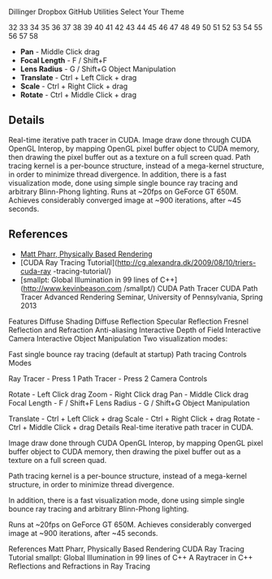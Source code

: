 Dillinger
Dropbox 
GitHub 
Utilities 
Select Your Theme 

32
33
34
35
36
37
38
39
40
41
42
43
44
45
46
47
48
49
50
51
52
53
54
55
56
57
58
- **Pan** - Middle Click drag
- **Focal Length** - F / Shift+F
- **Lens Radius** - G / Shift+G
Object Manipulation
- **Translate** - Ctrl + Left Click +  drag
- **Scale** - Ctrl + Right Click +  drag
- **Rotate** - Ctrl + Middle Click +  drag
## Details
Real-time iterative path tracer in CUDA.
Image draw done through CUDA OpenGL Interop, by mapping OpenGL pixel buffer object 
to CUDA memory, then drawing the pixel buffer out as a texture on a full screen 
quad.
Path tracing kernel is a per-bounce structure, instead of a mega-kernel structure, 
in order to minimize thread divergence.
In addition, there is a fast visualization mode, done using simple single bounce 
ray tracing and arbitrary Blinn-Phong lighting.
Runs at ~20fps on GeForce GT 650M. Achieves considerably converged image at ~900 
iterations, after ~45 seconds.
## References
- [Matt Pharr, Physically Based Rendering](http://www.pbrt.org/)
- [CUDA Ray Tracing Tutorial](http://cg.alexandra.dk/2009/08/10/triers-cuda-ray
-tracing-tutorial/)
- [smallpt: Global Illumination in 99 lines of C++](http://www.kevinbeason.com
/smallpt/)
CUDA Path Tracer
CUDA Path Tracer
Advanced Rendering Seminar, University of Pennsylvania, Spring 2013

Features
Diffuse Shading
Diffuse Reflection
Specular Reflection
Fresnel Reflection and Refraction
Anti-aliasing
Interactive Depth of Field
Interactive Camera
Interactive Object Manipulation
Two visualization modes:

Fast single bounce ray tracing (default at startup)
Path tracing
Controls
Modes

Ray Tracer - Press 1
Path Tracer - Press 2
Camera Controls

Rotate - Left Click drag
Zoom - Right Click drag
Pan - Middle Click drag
Focal Length - F / Shift+F
Lens Radius - G / Shift+G
Object Manipulation

Translate - Ctrl + Left Click + drag
Scale - Ctrl + Right Click + drag
Rotate - Ctrl + Middle Click + drag
Details
Real-time iterative path tracer in CUDA.

Image draw done through CUDA OpenGL Interop, by mapping OpenGL pixel buffer object to CUDA memory, then drawing the pixel buffer out as a texture on a full screen quad.

Path tracing kernel is a per-bounce structure, instead of a mega-kernel structure, in order to minimize thread divergence.

In addition, there is a fast visualization mode, done using simple single bounce ray tracing and arbitrary Blinn-Phong lighting.

Runs at ~20fps on GeForce GT 650M. Achieves considerably converged image at ~900 iterations, after ~45 seconds.

References
Matt Pharr, Physically Based Rendering
CUDA Ray Tracing Tutorial
smallpt: Global Illumination in 99 lines of C++
A Raytracer in C++
Reflections and Refractions in Ray Tracing